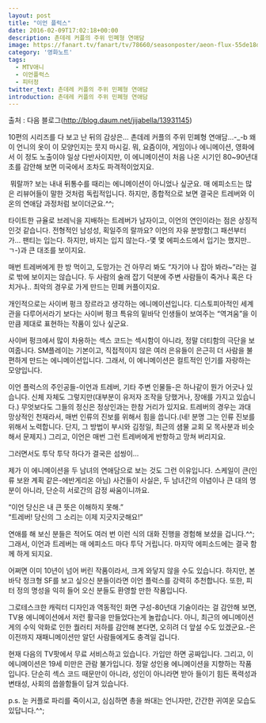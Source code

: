 ```yaml
---
layout: post
title: "이언 플럭스"
date: 2016-02-09T17:02:18+00:00
description: 촌데레 커플의 주위 민폐형 연애담
image: https://fanart.tv/fanart/tv/78660/seasonposter/aeon-flux-55de18d4677e2.jpg
category: '영화노트'  
tags:
  - MTV애니
  - 이언플럭스
  - 피터정
twitter_text: 촌데레 커플의 주위 민폐형 연애담
introduction: 촌데레 커플의 주위 민폐형 연애담
---
```


출처 : 다음 블로그(<http://blog.daum.net/jijabella/13931145>)

<p class="body" align="left">
  10편의 시리즈를 다 보고 난 뒤의 감상은&#8230; 촌데레 커플의 주위 민폐형 연애담&#8230;-_-b 왜 이 언니의 옷이 이 모양인지는 뭇지 마시길. 뭐, 요즘이야, 게임이나 에니메이션, 영화에서 이 정도 노출이야 일상 다반사이지만, 이 에니메이션이 처음 나온 시기인 80~90년대 초를 감안해 보면 미국에서 조차도 파격적이었지요.
</p>

<div>
  <p class="body">
     뭐랄까? 보는 내내 뒤통수를 때리는 에니메이션이 아니었나 싶군요. 매 에피소드는 많은 리뷰어들이 말한 것처럼 독립적입니다. 하지만, 종합적으로 보면 결국은 트레버와 이온의 연애담 과정처럼 보이더군요.^^;
  </p>
  
  <p>
    타이트한 규율로 브레닉을 지배하는 트레버가 남자이고, 이언의 연인이라는 점은 상징적인것 같습니다. 전형적인 남성성, 획일주의 랄까요? 이언의 자유 분방함(그 패션부터가&#8230; 팬티는 입는다. 하지만, 바지는 입지 않는다.-몇 몇 에피소드에서 입기는 했지만..ㄱ-)과 큰 대조를 보이지요.
  </p>
  
  <p>
    매번 트레버에게 한 방 먹이고, 도망가는 건 아무리 봐도 &#8220;자기야 나 잡아 봐라~&#8221;라는 걸로 밖에 보이지는 않습니다. 두 사람의 술래 잡기 덕분에 주변 사람들이 죽거나 혹은 다치거나.. 최악의 경우로 가게 만드는 민폐 커플이지요.
  </p>
  
  <p>
    개인적으로는 사이버 펑크 장르라고 생각하는 에니메이션입니다. 디스토피아적인 세계관을 다루어서라기 보다는 사이버 펑크 특유의 밑바닥 인생들이 보여주는 &#8220;역겨움&#8221;을 이만큼 제대로 표현하는 작품이 있나 싶군요.
  </p>
  
  <p>
    사이버 펑크에서 많이 차용하는 섹스 코드는 섹시함이 아니라, 정말 더티함의 극단을 보여줍니다. SM플레이는 기본이고, 직접적이지 않은 여러 은유들이 은근히 더 사람을 불편하게 만드는 에니메이션입니다. 그래서, 이 에니메이션은 컬트적인 인기를 자랑하는 모양입니다.
  </p>
  
  <p>
    이언 플럭스의 주인공들-이언과 트레버, 기타 주변 인물들-은 하나같이 뭔가 어긋나 있습니다. 신체 자체도 그렇지만(대부분이 유저자 조작을 당했거나, 장애를 가지고 있습니다.) 무엇보다도 그들의 정신은 정상인과는 한참 거리가 있지요. 트레버의 경우는 과대 망상적인 천재라서, 매번 인류의 진보를 위해서 힘을 씁니다.(네! 분명 그는 인류 진보를 위해서 노력합니다. 단지, 그 방법이 부시와 김정일, 최근의 샘물 교회 모 목사분과 비슷해서 문제지.) 그리고, 이언은 매번 그런 트레버에게 반항하고 망쳐 버리지요.
  </p>
  
  <p>
    그러면서도 투닥 투닥 하다가 결국은 섬씽이&#8230;
  </p>
  
  <p>
    제가 이 에니메이션을 두 남녀의 연애담으로 보는 것도 그런 이유입니다. 스케일이 큰(인류 보완 계획 같은-에반게리온 아님) 사건들이 사실은, 두 남녀간의 이념이나 큰 대의 명분이 아니라, 단순히 서로간의 감정 싸움이니까요.
  </p>
  
  <p>
    &#8220;이언 당신은 내 큰 뜻은 이해하지 못해.&#8221;<br /> &#8220;트레버! 당신의 그 소리는 이제 지긋지긋해요!&#8221;
  </p>
  
  <p>
    연애를 해 보신 분들은 적어도 여러 번 이런 식의 대화 진행을 경험해 보셨을 겁니다.^^; 그래서, 이언과 트레버는 매 에피소드 마다 투닥 거립니다. 마지막 에피소드에는 결국 함께 하게 되지요.
  </p>
  
  <p>
    어쩌면 이미 10년이 넘어 버린 작품이라서, 크게 와닿지 않을 수도 있습니다. 하지만, 본바닥 정크형 SF를 보고 싶으신 분들이라면 이언 플럭스를 강력히 추천합니다. 또한, 피터 정의 명성을 익히 들어 오신 분들도 환영할 만한 작품입니다.
  </p>
  
  <p>
    그로테스크한 캐릭터 디자인과 역동적인 화면 구성-80년대 기술이라는 걸 감안해 보면, TV용 에니메이션에서 저런 활극을 만들었다는게 놀랍습니다. 아니, 최근의 에니메이션게의 수익 악화로 인한 퀄러티 저하를 감안해 본다면, 오히려 더 앞설 수도 있겠군요.-은 이전까지 재패니메이션만 알던 사람들에게도 충격일 겁니다.
  </p>
  
  <p>
    현재 다음의 TV팟에서 무료 서비스하고 있습니다. 가입만 하면 공짜입니다. 그리고, 이 에니메이션은 19세 미만은 관람 불가입니다. 정말 성인용 에니메이션을 지향하는 작품입니다. 단순히 섹스 코드 때문만이 아니라, 성인이 아니라면 받아 들이기 힘든 폭력성과 변태성, 사회의 씁쓸함들이 담겨 있습니다.
  </p>
  
  <p>
    p.s. 눈 커플로 파리를 죽이시고, 심심하면 총을 쏴대는 언니자만, 간간한 귀여운 모습도 있답니다.^^;
  </p>
</div>